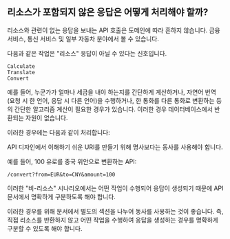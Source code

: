 ## 리소스가 포함되지 않은 응답은 어떻게 처리해야 할까?

리소스와 관련이 없는 응답을 보내는 API 호출은 도메인에 따라 흔하지 않습니다.
금융 서비스, 통신 서비스 및 일부 자동차 분야에서 볼 수 있습니다.

다음과 같은 작업은 "리소스" 응답이 아닐 수 있다는 신호입니다.

```text
Calculate
Translate
Convert
```

예를 들어, 누군가가 얼마나 세금을 내야 하는지를 간단하게 계산하거나, 자연어 번역 (요청 시 한 언어, 응답 시 다른 언어)을 수행하거나, 한 통화를 다른 통화로 변환하는 등의 간단한 알고리즘 계산이 필요한 경우가 있습니다.
이러한 경우 데이터베이스에서 반환되는 자원이 없습니다.

이러한 경우에는 다음과 같이 처리합니다:

API 디자인에서 이해하기 쉬운 URI를 만들기 위해 명사보다는 동사를 사용해야 합니다.

예를 들어, 100 유로를 중국 위안으로 변환하는 API:
```text
/convert?from=EUR&to=CNY&amount=100
```

이러한 "비-리소스" 시나리오에서는 어떤 작업이 수행되어 응답이 생성되기 때문에 API 문서에서 명확하게 구분하도록 해야 합니다.

이러한 경우를 위해 문서에서 별도의 섹션을 나누어 동사를 사용하는 것이 좋습니다.
즉, 직접 리소스를 반환하지 않고 어떤 작업을 수행하여 응답을 생성하는 경우를 명확하게 구분할 수 있도록 해야 합니다.
